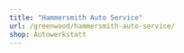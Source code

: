 ```yaml
---
title: "Hammersmith Auto Service"
url: /greenwood/hammersmith-auto-service/
shop: Autowerkstatt
---
```

